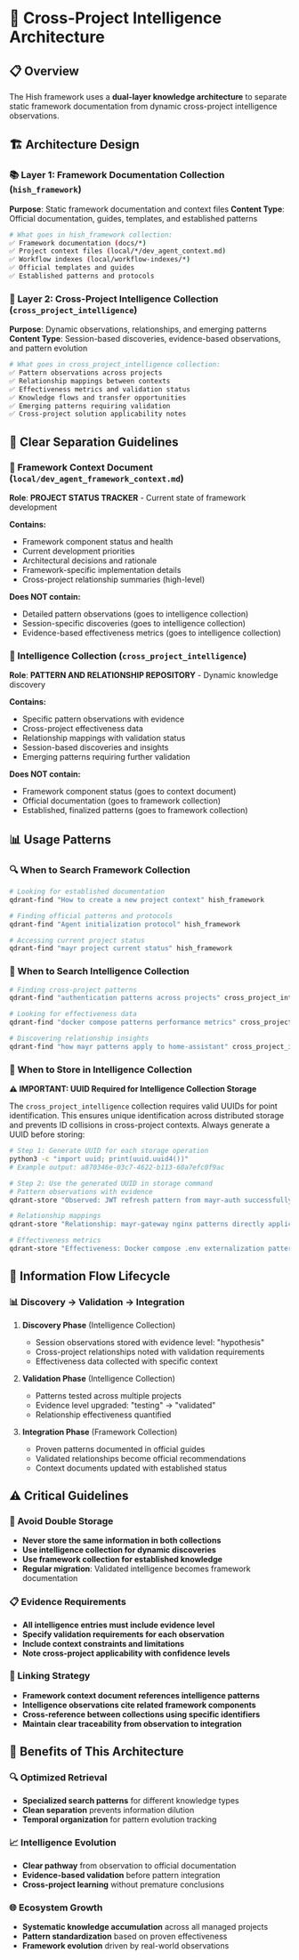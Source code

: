 # 🧠 Cross-Project Intelligence Architecture

## 📋 **Overview**

The Hish framework uses a **dual-layer knowledge architecture** to separate static framework documentation from dynamic cross-project intelligence observations.

## 🏗️ **Architecture Design**

### **📚 Layer 1: Framework Documentation Collection (`hish_framework`)**
**Purpose**: Static framework documentation and context files
**Content Type**: Official documentation, guides, templates, and established patterns

```bash
# What goes in hish_framework collection:
✅ Framework documentation (docs/*)
✅ Project context files (local/*/dev_agent_context.md)
✅ Workflow indexes (local/workflow-indexes/*)
✅ Official templates and guides
✅ Established patterns and protocols
```

### **🧠 Layer 2: Cross-Project Intelligence Collection (`cross_project_intelligence`)**
**Purpose**: Dynamic observations, relationships, and emerging patterns
**Content Type**: Session-based discoveries, evidence-based observations, and pattern evolution

```bash
# What goes in cross_project_intelligence collection:
✅ Pattern observations across projects
✅ Relationship mappings between contexts
✅ Effectiveness metrics and validation status
✅ Knowledge flows and transfer opportunities
✅ Emerging patterns requiring validation
✅ Cross-project solution applicability notes
```

## 🎯 **Clear Separation Guidelines**

### **📖 Framework Context Document (`local/dev_agent_framework_context.md`)**
**Role**: **PROJECT STATUS TRACKER** - Current state of framework development

**Contains:**
- Framework component status and health
- Current development priorities
- Architectural decisions and rationale
- Framework-specific implementation details
- Cross-project relationship summaries (high-level)

**Does NOT contain:**
- Detailed pattern observations (goes to intelligence collection)
- Session-specific discoveries (goes to intelligence collection)
- Evidence-based effectiveness metrics (goes to intelligence collection)

### **🧠 Intelligence Collection (`cross_project_intelligence`)**
**Role**: **PATTERN AND RELATIONSHIP REPOSITORY** - Dynamic knowledge discovery

**Contains:**
- Specific pattern observations with evidence
- Cross-project effectiveness data
- Relationship mappings with validation status
- Session-based discoveries and insights
- Emerging patterns requiring further validation

**Does NOT contain:**
- Framework component status (goes to context document)
- Official documentation (goes to framework collection)
- Established, finalized patterns (goes to framework collection)

## 📊 **Usage Patterns**

### **🔍 When to Search Framework Collection**
```bash
# Looking for established documentation
qdrant-find "How to create a new project context" hish_framework

# Finding official patterns and protocols
qdrant-find "Agent initialization protocol" hish_framework

# Accessing current project status
qdrant-find "mayr project current status" hish_framework
```

### **🧠 When to Search Intelligence Collection**
```bash
# Finding cross-project patterns
qdrant-find "authentication patterns across projects" cross_project_intelligence

# Looking for effectiveness data
qdrant-find "docker compose patterns performance metrics" cross_project_intelligence

# Discovering relationship insights
qdrant-find "how mayr patterns apply to home-assistant" cross_project_intelligence
```

### **💾 When to Store in Intelligence Collection**

**⚠️ IMPORTANT: UUID Required for Intelligence Collection Storage**

The `cross_project_intelligence` collection requires valid UUIDs for point identification. This ensures unique identification across distributed storage and prevents ID collisions in cross-project contexts. Always generate a UUID before storing:

```bash
# Step 1: Generate UUID for each storage operation
python3 -c "import uuid; print(uuid.uuid4())"
# Example output: a870346e-03c7-4622-b113-60a7efc0f9ac

# Step 2: Use the generated UUID in storage command
# Pattern observations with evidence
qdrant-store "Observed: JWT refresh pattern from mayr-auth successfully reduces session timeout issues. Evidence: 50% reduction in authentication errors across 3 test scenarios. Validation needed: Apply to home-assistant authentication flow." cross_project_intelligence a870346e-03c7-4622-b113-60a7efc0f9ac

# Relationship mappings  
qdrant-store "Relationship: mayr-gateway nginx patterns directly applicable to home-assistant reverse proxy setup. Common requirements: SSL termination, rate limiting, auth_request. Validation status: Hypothesis - requires testing in home-assistant context." cross_project_intelligence [UUID]

# Effectiveness metrics
qdrant-store "Effectiveness: Docker compose .env externalization pattern. Context: Applied across mayr and home-assistant projects. Results: 40% faster deployment, 90% reduction in environment configuration errors. Validation: Proven across 2 projects, ready for framework standardization." cross_project_intelligence [UUID]
```

## 🔄 **Information Flow Lifecycle**

### **📊 Discovery → Validation → Integration**

1. **Discovery Phase** (Intelligence Collection)
   - Session observations stored with evidence level: "hypothesis"
   - Cross-project relationships noted with validation requirements
   - Effectiveness data collected with specific context

2. **Validation Phase** (Intelligence Collection)
   - Patterns tested across multiple projects
   - Evidence level upgraded: "testing" → "validated"
   - Relationship effectiveness quantified

3. **Integration Phase** (Framework Collection)
   - Proven patterns documented in official guides
   - Validated relationships become official recommendations
   - Context documents updated with established status

## ⚠️ **Critical Guidelines**

### **🚫 Avoid Double Storage**
- **Never store the same information in both collections**
- **Use intelligence collection for dynamic discoveries**
- **Use framework collection for established knowledge**
- **Regular migration**: Validated intelligence becomes framework documentation

### **📋 Evidence Requirements**
- **All intelligence entries must include evidence level**
- **Specify validation requirements for each observation**
- **Include context constraints and limitations**
- **Note cross-project applicability with confidence levels**

### **🔗 Linking Strategy**
- **Framework context document references intelligence patterns**
- **Intelligence observations cite related framework components**
- **Cross-reference between collections using specific identifiers**
- **Maintain clear traceability from observation to integration**

## 🎯 **Benefits of This Architecture**

### **🔍 Optimized Retrieval**
- **Specialized search patterns** for different knowledge types
- **Clean separation** prevents information dilution
- **Temporal organization** for pattern evolution tracking

### **📈 Intelligence Evolution**
- **Clear pathway** from observation to official documentation
- **Evidence-based validation** before pattern integration
- **Cross-project learning** without premature conclusions

### **🌐 Ecosystem Growth**
- **Systematic knowledge accumulation** across all managed projects
- **Pattern standardization** based on proven effectiveness
- **Framework evolution** driven by real-world observations
